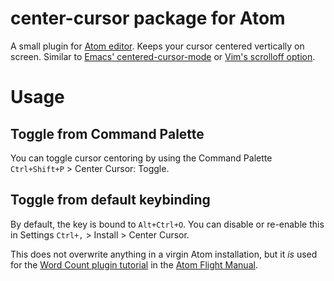 # center-cursor package for Atom

A small plugin for [Atom editor](http://atom.io). Keeps your cursor centered vertically on screen. Similar to [Emacs' centered-cursor-mode](https://www.emacswiki.org/emacs/centered-cursor-mode.el) or [Vim's scrolloff option](http://vim.wikia.com/wiki/Keep_your_cursor_centered_vertically_on_the_screen).

# Usage

## Toggle from Command Palette

You can toggle cursor centoring by using the Command Palette `Ctrl+Shift+P` > Center Cursor: Toggle.

## Toggle from default keybinding

By default, the key is bound to `Alt+Ctrl+O`. You can disable or re-enable this in Settings `Ctrl+,` > Install > Center Cursor.

This does not overwrite anything in a virgin Atom installation, but it *is* used for the [Word Count plugin tutorial](https://flight-manual.atom.io/hacking-atom/sections/package-word-count/#keymaps) in the [Atom Flight Manual](https://flight-manual.atom.io/).
